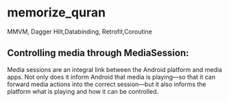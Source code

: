 # memorize_quran
MMVM, Dagger Hilt,Databinding, Retrofit,Coroutine


## Controlling media through MediaSession:
Media sessions are an integral link between the Android platform and media apps. Not only does it inform Android that media is playing—so that it can forward media actions into the correct session—but it also informs the platform what is playing and how it can be controlled.


